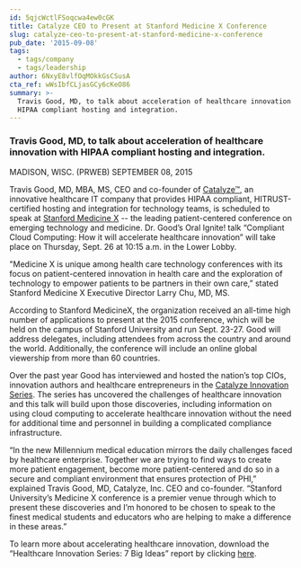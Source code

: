 ```yaml
---
id: 5qjcWctlFSoqcwa4ew0cGK
title: Catalyze CEO to Present at Stanford Medicine X Conference
slug: catalyze-ceo-to-present-at-stanford-medicine-x-conference
pub_date: '2015-09-08'
tags:
  - tags/company
  - tags/leadership
author: 6NxyE8vlfOqMOkkGsCSusA
cta_ref: wWsIbfCLjasGCy6cKeO86
summary: >-
  Travis Good, MD, to talk about acceleration of healthcare innovation with
  HIPAA compliant hosting and integration.
---
```

### Travis Good, MD, to talk about acceleration of healthcare innovation with HIPAA compliant hosting and integration.

MADISON, WISC. (PRWEB) SEPTEMBER 08, 2015

Travis Good, MD, MBA, MS, CEO and co-founder of [Catalyze™](https://catalyze.io), an innovative healthcare IT company that provides HIPAA compliant, HITRUST-certified hosting and integration for technology teams, is scheduled to speak at [Stanford Medicine X](http://medicinex.stanford.edu/2015-glance/) -- the leading patient-centered conference on emerging technology and medicine. Dr. Good’s Oral Ignite! talk “Compliant Cloud Computing: How it will accelerate healthcare innovation” will take place on Thursday, Sept. 26 at 10:15 a.m. in the Lower Lobby.

"Medicine X is unique among health care technology conferences with its focus on patient-centered innovation in health care and the exploration of technology to empower patients to be partners in their own care,” stated Stanford Medicine X Executive Director Larry Chu, MD, MS.

According to Stanford MedicineX, the organization received an all-time high number of applications to present at the 2015 conference, which will be held on the campus of Stanford University and run Sept. 23-27. Good will address delegates, including attendees from across the country and around the world. Additionally, the conference will include an online global viewership from more than 60 countries.

Over the past year Good has interviewed and hosted the nation’s top CIOs, innovation authors and healthcare entrepreneurs in the [Catalyze Innovation Series](https://catalyze.io/innovation). The series has uncovered the challenges of healthcare innovation and this talk will build upon those discoveries, including information on using cloud computing to accelerate healthcare innovation without the need for additional time and personnel in building a complicated compliance infrastructure.

“In the new Millennium medical education mirrors the daily challenges faced by healthcare enterprise. Together we are trying to find ways to create more patient engagement, become more patient-centered and do so in a secure and compliant environment that ensures protection of PHI,” explained Travis Good, MD, Catalyze, Inc. CEO and co-founder. “Stanford University’s Medicine X conference is a premier venue through which to present these discoveries and I’m honored to be chosen to speak to the finest medical students and educators who are helping to make a difference in these areas.”

To learn more about accelerating healthcare innovation, download the “Healthcare Innovation Series: 7 Big Ideas” report by clicking [here](https://catalyze.io/innovation/2015).

  